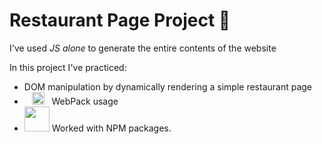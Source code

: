 # Restaurant Page Project 	:pizza:

I've used *JS alone* to generate the entire contents of the website

In this project I've practiced:
- DOM manipulation by dynamically rendering a simple restaurant page
- &nbsp;&nbsp;&nbsp;<img src="https://static-00.iconduck.com/assets.00/webpack-icon-464x512-n8c16jzz.png" width="20">&nbsp;&nbsp;&nbsp;WebPack usage 
- <img src ="https://upload.wikimedia.org/wikipedia/commons/thumb/d/db/Npm-logo.svg/2560px-Npm-logo.svg.png" width = "40">  Worked with NPM packages.
